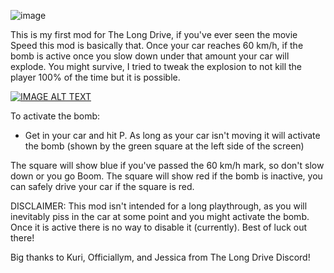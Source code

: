 ![image](https://github.com/capSAR273/SpeedOrBoom/assets/5252505/1ea5b839-301f-45e7-93ed-546d30e13a87)

This is my first mod for The Long Drive, if you've ever seen the movie Speed this mod is basically that. Once your car reaches 60 km/h, if the bomb is active once you slow down under that amount your car will  explode. You might survive, I tried to tweak the explosion to not kill the player 100% of the time but it is possible.

[![IMAGE ALT TEXT](http://img.youtube.com/vi/z5mv3v_IcBE/0.jpg)](http://www.youtube.com/watch?v=z5mv3v_IcBE "Mod Showcase")

To activate the bomb:
- Get in your car and hit P. As long as your car isn't moving it will activate the bomb (shown by the green square at the left side of the screen)

The square will show blue if you've passed the 60 km/h mark, so don't slow down or you go Boom.
The square will show red if the bomb is inactive, you can safely drive your car if the square is red.


DISCLAIMER: This mod isn't intended for a long playthrough, as you will inevitably piss in the car at some point and you might activate the bomb. Once it is active there is no way to disable it (currently).
Best of luck out there!

Big thanks to Kuri, Officiallym, and Jessica from The Long Drive Discord!
